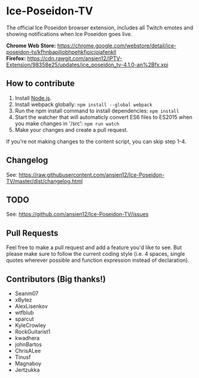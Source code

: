 # Ice-Poseidon-TV
The official Ice Poseidon browser extension, includes all Twitch emotes and showing notifications when Ice Poseidon goes live.

**Chrome Web Store:** https://chrome.google.com/webstore/detail/ice-poseidon-tv/kfhnbapjliobhpehkfjoicjojafenkll  
**Firefox:** https://cdn.rawgit.com/ansien12/IPTV-Extension/98358e25/updates/ice_poseidon_tv-4.1.0-an%2Bfx.xpi

## How to contribute
1. Install [Node.js](https://nodejs.org/en/download/).
2. Install webpack globally: ```npm install --global webpack```
3. Run the npm install command to install dependencies: ```npm install```
4. Start the watcher that will automaticly convert ES6 files to ES2015 when you make changes in '/src': ```npm run watch```
5. Make your changes and create a pull request.

If you're not making changes to the content script, you can skip step 1-4.

## Changelog
See: https://raw.githubusercontent.com/ansien12/Ice-Poseidon-TV/master/dist/changelog.html

## TODO
See: https://github.com/ansien12/Ice-Poseidon-TV/issues

## Pull Requests
Feel free to make a pull request and add a feature you'd like to see. But please make sure to follow the current coding style (i.e. 4 spaces, single quotes wherever possible and function expression instead of declaration).

## Contributors (Big thanks!)
- Seanm07
- xBytez
- AlexLisenkov
- wtfblub
- sparcut
- KyleCrowley
- RockGuitarist1
- kwadhera
- johnBartos
- ChrisALee
- Tinusf
- Magnaboy
- Jertzukka
